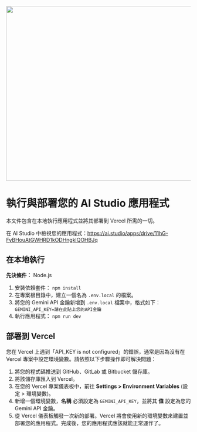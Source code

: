 <div align="center">
<img width="1200" height="475" alt="GHBanner" src="https://github.com/user-attachments/assets/0aa67016-6eaf-458a-adb2-6e31a0763ed6" />
</div>

# 執行與部署您的 AI Studio 應用程式

本文件包含在本地執行應用程式並將其部署到 Vercel 所需的一切。

在 AI Studio 中檢視您的應用程式：https://ai.studio/apps/drive/11hG-FyBHouAtGWHRD1kODHngklQOHBJq

## 在本地執行

**先決條件：** Node.js

1.  安裝依賴套件：
    `npm install`
2.  在專案根目錄中，建立一個名為 `.env.local` 的檔案。
3.  將您的 Gemini API 金鑰新增到 `.env.local` 檔案中，格式如下：
    `GEMINI_API_KEY=請在此貼上您的API金鑰`
4.  執行應用程式：
    `npm run dev`

## 部署到 Vercel

您在 Vercel 上遇到「API_KEY is not configured」的錯誤，通常是因為沒有在 Vercel 專案中設定環境變數。請依照以下步驟操作即可解決問題：

1.  將您的程式碼推送到 GitHub、GitLab 或 Bitbucket 儲存庫。
2.  將該儲存庫匯入到 Vercel。
3.  在您的 Vercel 專案儀表板中，前往 **Settings > Environment Variables** (設定 > 環境變數)。
4.  新增一個環境變數，**名稱** 必須設定為 `GEMINI_API_KEY`，並將其 **值** 設定為您的 Gemini API 金鑰。
5.  從 Vercel 儀表板觸發一次新的部署。Vercel 將會使用新的環境變數來建置並部署您的應用程式。完成後，您的應用程式應該就能正常運作了。
